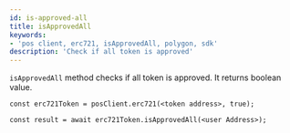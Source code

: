 ```yaml
---
id: is-approved-all
title: isApprovedAll
keywords: 
- 'pos client, erc721, isApprovedAll, polygon, sdk'
description: 'Check if all token is approved'
---
```


`isApprovedAll` method checks if all token is approved. It returns boolean value.

```
const erc721Token = posClient.erc721(<token address>, true);

const result = await erc721Token.isApprovedAll(<user Address>);

```
